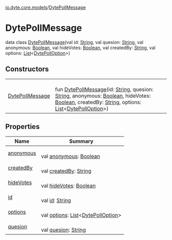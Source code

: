 [io.dyte.core.models](../index.md)/[DytePollMessage](index.md)

# DytePollMessage


data class [DytePollMessage](index.md)(val id: [String](https://kotlinlang.org/api/latest/jvm/stdlib/kotlin/-string/index.html), val quesion: [String](https://kotlinlang.org/api/latest/jvm/stdlib/kotlin/-string/index.html), val anonymous: [Boolean](https://kotlinlang.org/api/latest/jvm/stdlib/kotlin/-boolean/index.html), val hideVotes: [Boolean](https://kotlinlang.org/api/latest/jvm/stdlib/kotlin/-boolean/index.html), val createdBy: [String](https://kotlinlang.org/api/latest/jvm/stdlib/kotlin/-string/index.html), val options: [List](https://kotlinlang.org/api/latest/jvm/stdlib/kotlin.collections/-list/index.html)&lt;[DytePollOption](../-dyte-poll-option/index.md)&gt;)

## Constructors

| | |
|---|---|
| [DytePollMessage](-dyte-poll-message.md) | <br/>fun [DytePollMessage](-dyte-poll-message.md)(id: [String](https://kotlinlang.org/api/latest/jvm/stdlib/kotlin/-string/index.html), quesion: [String](https://kotlinlang.org/api/latest/jvm/stdlib/kotlin/-string/index.html), anonymous: [Boolean](https://kotlinlang.org/api/latest/jvm/stdlib/kotlin/-boolean/index.html), hideVotes: [Boolean](https://kotlinlang.org/api/latest/jvm/stdlib/kotlin/-boolean/index.html), createdBy: [String](https://kotlinlang.org/api/latest/jvm/stdlib/kotlin/-string/index.html), options: [List](https://kotlinlang.org/api/latest/jvm/stdlib/kotlin.collections/-list/index.html)&lt;[DytePollOption](../-dyte-poll-option/index.md)&gt;) |

## Properties

| Name | Summary |
|---|---|
| [anonymous](anonymous.md) | <br/>val [anonymous](anonymous.md): [Boolean](https://kotlinlang.org/api/latest/jvm/stdlib/kotlin/-boolean/index.html) |
| [createdBy](created-by.md) | <br/>val [createdBy](created-by.md): [String](https://kotlinlang.org/api/latest/jvm/stdlib/kotlin/-string/index.html) |
| [hideVotes](hide-votes.md) | <br/>val [hideVotes](hide-votes.md): [Boolean](https://kotlinlang.org/api/latest/jvm/stdlib/kotlin/-boolean/index.html) |
| [id](id.md) | <br/>val [id](id.md): [String](https://kotlinlang.org/api/latest/jvm/stdlib/kotlin/-string/index.html) |
| [options](options.md) | <br/>val [options](options.md): [List](https://kotlinlang.org/api/latest/jvm/stdlib/kotlin.collections/-list/index.html)&lt;[DytePollOption](../-dyte-poll-option/index.md)&gt; |
| [quesion](quesion.md) | <br/>val [quesion](quesion.md): [String](https://kotlinlang.org/api/latest/jvm/stdlib/kotlin/-string/index.html) |
